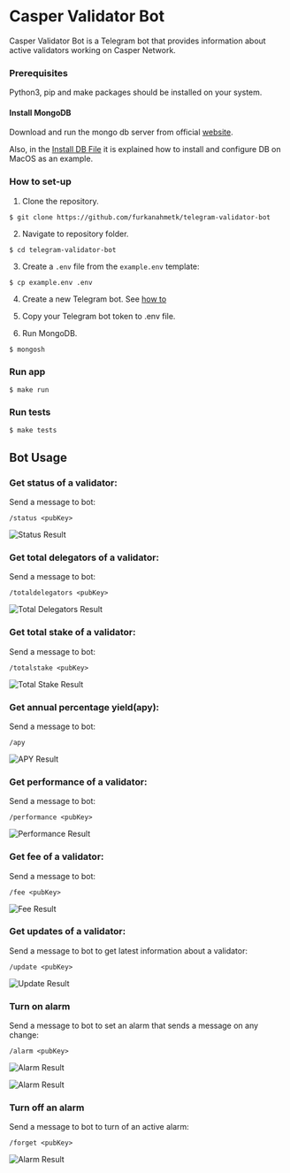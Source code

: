 # Casper Validator Bot

Casper Validator Bot is a Telegram bot that provides information about active validators working on Casper Network.

### Prerequisites

Python3, pip and make packages should be installed on your system.

#### Install MongoDB

Download and run the mongo db server from official [website](https://www.mongodb.com/docs/manual/administration/install-community/).

Also, in the [Install DB File](assets/INSTALL%20DB.md) it is explained how to install and configure DB on MacOS as an example.

### How to set-up

1. Clone the repository.
```
$ git clone https://github.com/furkanahmetk/telegram-validator-bot
```

2. Navigate to repository folder.
```
$ cd telegram-validator-bot
```
3. Create a `.env` file from the `example.env` template:

```shell
$ cp example.env .env
```

4. Create a new Telegram bot. See [how to](assets/telegram.md)

5. Copy your Telegram bot token to .env file.

6. Run MongoDB.

````shell
$ mongosh
````

### Run app

```shell
$ make run
```
### Run tests
```shell
$ make tests
```

## Bot Usage

### Get status of a validator:

Send a message to bot:
```
/status <pubKey>
```

![Status Result](assets/status.png)
### Get total delegators of a validator:
Send a message to bot:
```
/totaldelegators <pubKey>
```

![Total Delegators Result](assets/totaldelegators.png)
### Get total stake of a validator:

Send a message to bot:
```
/totalstake <pubKey>
```

![Total Stake Result](assets/totalstake.png)
### Get annual percentage yield(apy):

Send a message to bot:
```
/apy
```

![APY Result](assets/apy.jpg)
### Get performance of a validator:
Send a message to bot:
```
/performance <pubKey>
```

![Performance Result](assets/performance.png)
### Get fee of a validator:
Send a message to bot:
```
/fee <pubKey>
```

![Fee Result](assets/fee.png)
### Get updates of a validator:
Send a message to bot to get latest information about a validator:
```
/update <pubKey>
```

![Update Result](assets/update.png)
### Turn on alarm
Send a message to bot to set an alarm that sends a message on any change:
```
/alarm <pubKey>
```

![Alarm Result](assets/alarm1.png)

![Alarm Result](assets/alarm2.jpg)
### Turn off an alarm
Send a message to bot to turn of an active alarm:
```
/forget <pubKey>
```

![Alarm Result](assets/forget.png)
